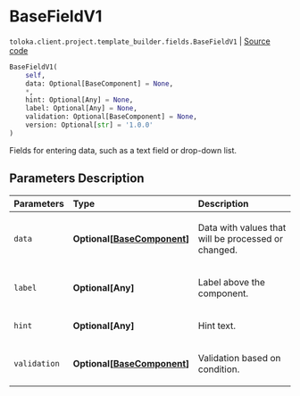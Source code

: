 # BaseFieldV1
`toloka.client.project.template_builder.fields.BaseFieldV1` | [Source code](https://github.com/Toloka/toloka-kit/blob/v1.1.3/src/client/project/template_builder/fields.py#L59)

```python
BaseFieldV1(
    self,
    data: Optional[BaseComponent] = None,
    *,
    hint: Optional[Any] = None,
    label: Optional[Any] = None,
    validation: Optional[BaseComponent] = None,
    version: Optional[str] = '1.0.0'
)
```

Fields for entering data, such as a text field or drop-down list.

## Parameters Description

| Parameters | Type | Description |
| :----------| :----| :-----------|
`data`|**Optional\[[BaseComponent](toloka.client.project.template_builder.base.BaseComponent.md)\]**|<p>Data with values that will be processed or changed.</p>
`label`|**Optional\[Any\]**|<p>Label above the component.</p>
`hint`|**Optional\[Any\]**|<p>Hint text.</p>
`validation`|**Optional\[[BaseComponent](toloka.client.project.template_builder.base.BaseComponent.md)\]**|<p>Validation based on condition.</p>
